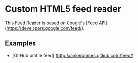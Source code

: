 # Custom HTML5 feed reader

This Feed Reader is based on Google's [Feed API] (https://developers.google.com/feed/).

## Examples

- [GitHub profile feed] (http://jankeromnes.github.com/feed/)
